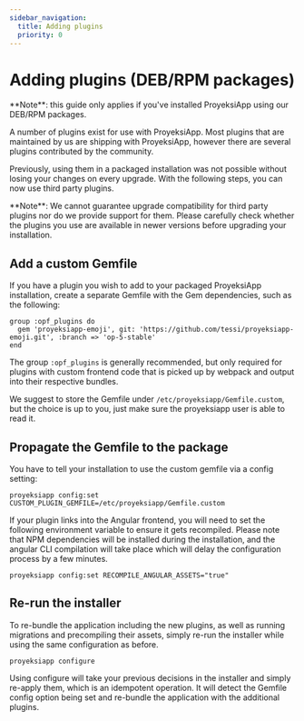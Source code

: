 ```yaml
---
sidebar_navigation:
  title: Adding plugins
  priority: 0
---
```


# Adding plugins (DEB/RPM packages)

<div class="alert alert-info" role="alert">
**Note**: this guide only applies if you've installed ProyeksiApp using our DEB/RPM packages.
</div>

A number of plugins exist for use with ProyeksiApp. Most plugins that are maintained by us are shipping with ProyeksiApp, however there are several plugins contributed by the community.

Previously, using them in a packaged installation was not possible without losing your changes on every upgrade. With the following steps, you can now use third party plugins.

<div class="alert alert-info" role="alert">
**Note**: We cannot guarantee upgrade compatibility for third party plugins nor do we provide support for them. Please carefully check whether the plugins you use are available in newer versions before upgrading your installation.
</div>

## Add a custom Gemfile

If you have a plugin you wish to add to your packaged ProyeksiApp installation, create a separate Gemfile with the Gem dependencies, such as the following:

```
group :opf_plugins do
  gem 'proyeksiapp-emoji', git: 'https://github.com/tessi/proyeksiapp-emoji.git', :branch => 'op-5-stable'
end
```

The group `:opf_plugins` is generally recommended, but only required for plugins with custom frontend code that is picked up by webpack and output into their respective bundles.

We suggest to store the Gemfile under `/etc/proyeksiapp/Gemfile.custom`, but the choice is up to you, just make sure the proyeksiapp user is able to read it.

## Propagate the Gemfile to the package

You have to tell your installation to use the custom gemfile via a config setting:

```
proyeksiapp config:set CUSTOM_PLUGIN_GEMFILE=/etc/proyeksiapp/Gemfile.custom
```

If your plugin links into the Angular frontend, you will need to set the following environment variable to ensure it gets recompiled. Please note that NPM dependencies will be installed during the installation, and the angular CLI compilation will take place which will delay the configuration process by a few minutes.

```
proyeksiapp config:set RECOMPILE_ANGULAR_ASSETS="true"
```

## Re-run the installer

To re-bundle the application including the new plugins, as well as running migrations and precompiling their assets, simply re-run the installer while using the same configuration as before.

```
proyeksiapp configure
```

Using configure will take your previous decisions in the installer and simply re-apply them, which is an idempotent operation. It will detect the Gemfile config option being set and re-bundle the application with the additional plugins.

